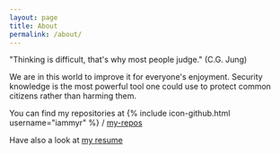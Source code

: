 ```yaml
---
layout: page
title: About
permalink: /about/
---
```


"Thinking is difficult, that's why most people judge." (C.G. Jung)

We are in this world to improve it for everyone's enjoyment. Security knowledge is the most powerful tool one could use to protect common citizens rather than harming them.
 
You can find my repositories at {% include icon-github.html username="iammyr" %} /
[my-repos](https://github.com/iammyr)

Have also a look at [my resume](https://iammyr.github.com/cv/resume.html)
